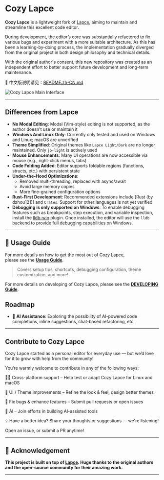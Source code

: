 # Cozy Lapce

**Cozy Lapce** is a lightweight fork of [Lapce](https://github.com/lapce/lapce), aiming to maintain and streamline this excellent code editor.

During development, the editor’s core was substantially refactored to fix various bugs and experiment with a more suitable architecture. As this has been a learning-by-doing process, the implementation gradually diverged from the original project in both design philosophy and technical details.

With the original author's consent, this new repository was created as an independent effort to better support future development and long-term maintenance.


📘 中文版说明请见：[README.zh-CN.md](./README.zh-CN.md)

![Cozy Lapce Main Interface](./resources/image/screenshot-main.png)

---

## Differences from Lapce

-  **No Modal Editing**: Modal (Vim-style) editing is not supported, as the author doesn't use or maintain it
-  **Windows And Linux Only**: Currently only tested and used on Windows and Linux; macOS are unverified
-  **Theme Simplified**: Original themes like `Lapce Light/Dark` are no longer maintained. Only `jb-light` is actively used
-  **Mouse Enhancements**: Many UI operations are now accessible via mouse (e.g., right-click menus, tabs)
-  **Code Folding Added**: Editor supports foldable regions (functions, structs, etc.) with persistent state
-  **Under-the-Hood Optimizations**:
    - Removed multi-threading, replaced with async/await
    - Avoid large memory copies
    - More fine-grained configuration options
-  **Rust-First Development**: Recommended extensions include [Rust (by dzhou121)] and `Crates`. Support for other languages is not yet verified
-  **Debugging is only supported on Windows**: To enable debugging features such as breakpoints, step execution, and variable inspection, install the [lldb-win](https://github.com/llvm/llvm-project/releases) plugin. Once installed, the editor will use the `lldb` backend to provide full debugging capabilities on Windows.


---

## 📘 Usage Guide

For more details on how to get the most out of Cozy Lapce,  
please see the [**Usage Guide**](./docs/USAGE.md).

> Covers setup tips, shortcuts, debugging configuration, theme customization, and more!

For more details on developing of Cozy Lapce,
please see the [**DEVELOPING Guide**](./docs/DEVELOPING.md).

## Roadmap

- 🤖 **AI Assistance**: Exploring the possibility of AI-powered code completions, inline suggestions, chat-based refactoring, etc.
---

## Contribute to Cozy Lapce
Cozy Lapce started as a personal editor for everyday use — but we’d love for it to grow with help from the community!

You’re warmly welcome to contribute in any of the following ways:

🧑‍💻 Cross-platform support – Help test or adapt Cozy Lapce for Linux and macOS

🎨 UI / Theme improvements – Refine the look & feel, design better themes

🐞 Fix bugs & enhance features – Submit pull requests or open issues

🧪 AI – Join efforts in building AI-assisted tools

💡 Have a better idea? Share your thoughts or suggestions — we're listening!

Open an issue, or submit a PR anytime!

---

## 🙏 Acknowledgement

**This project is built on top of [Lapce](https://github.com/lapce/lapce). Huge thanks to the original authors and the open-source community for their amazing work.**

---
